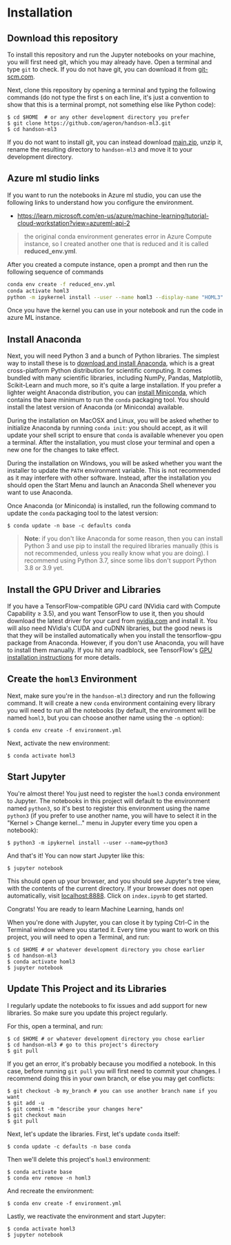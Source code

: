# Installation

## Download this repository
To install this repository and run the Jupyter notebooks on your machine, you will first need git, which you may already have. Open a terminal and type `git` to check. If you do not have git, you can download it from [git-scm.com](https://git-scm.com/).

Next, clone this repository by opening a terminal and typing the following commands (do not type the first `$` on each line, it's just a convention to show that this is a terminal prompt, not something else like Python code):

    $ cd $HOME  # or any other development directory you prefer
    $ git clone https://github.com/ageron/handson-ml3.git
    $ cd handson-ml3

If you do not want to install git, you can instead download [main.zip](https://github.com/ageron/handson-ml3/archive/main.zip), unzip it, rename the resulting directory to `handson-ml3` and move it to your development directory.

## Azure ml studio links

If you want to run the notebooks in Azure ml studio, you can use the following links to understand how you configure the environment.

- https://learn.microsoft.com/en-us/azure/machine-learning/tutorial-cloud-workstation?view=azureml-api-2

> the original conda environment generates error in Azure Compute instance, so I created another one that is reduced and it is called **reduced_env.yml**.

After you created a compute instance, open a prompt and then run the following sequence of commands

```bash
conda env create -f reduced_env.yml
conda activate homl3
python -m ipykernel install --user --name homl3 --display-name "HOML3"
```

Once you have the kernel you can use in your notebook and run the code in azure ML instance.

## Install Anaconda
Next, you will need Python 3 and a bunch of Python libraries. The simplest way to install these is to [download and install Anaconda](https://www.anaconda.com/distribution/), which is a great cross-platform Python distribution for scientific computing. It comes bundled with many scientific libraries, including NumPy, Pandas, Matplotlib, Scikit-Learn and much more, so it's quite a large installation. If you prefer a lighter weight Anaconda distribution, you can [install Miniconda](https://docs.conda.io/en/latest/miniconda.html), which contains the bare minimum to run the `conda` packaging tool. You should install the latest version of Anaconda (or Miniconda) available.

During the installation on MacOSX and Linux, you will be asked whether to initialize Anaconda by running `conda init`: you should accept, as it will update your shell script to ensure that `conda` is available whenever you open a terminal. After the installation, you must close your terminal and open a new one for the changes to take effect.

During the installation on Windows, you will be asked whether you want the installer to update the `PATH` environment variable. This is not recommended as it may interfere with other software. Instead, after the installation you should open the Start Menu and launch an Anaconda Shell whenever you want to use Anaconda.

Once Anaconda (or Miniconda) is installed, run the following command to update the `conda` packaging tool to the latest version:

    $ conda update -n base -c defaults conda

> **Note**: if you don't like Anaconda for some reason, then you can install Python 3 and use pip to install the required libraries manually (this is not recommended, unless you really know what you are doing). I recommend using Python 3.7, since some libs don't support Python 3.8 or 3.9 yet.


## Install the GPU Driver and Libraries
If you have a TensorFlow-compatible GPU card (NVidia card with Compute Capability ≥ 3.5), and you want TensorFlow to use it, then you should download the latest driver for your card from [nvidia.com](https://www.nvidia.com/Download/index.aspx?lang=en-us) and install it. You will also need NVidia's CUDA and cuDNN libraries, but the good news is that they will be installed automatically when you install the tensorflow-gpu package from Anaconda. However, if you don't use Anaconda, you will have to install them manually. If you hit any roadblock, see TensorFlow's [GPU installation instructions](https://tensorflow.org/install/gpu) for more details.

## Create the `homl3` Environment
Next, make sure you're in the `handson-ml3` directory and run the following command. It will create a new `conda` environment containing every library you will need to run all the notebooks (by default, the environment will be named `homl3`, but you can choose another name using the `-n` option):

    $ conda env create -f environment.yml

Next, activate the new environment:

    $ conda activate homl3


## Start Jupyter
You're almost there! You just need to register the `homl3` conda environment to Jupyter. The notebooks in this project will default to the environment named `python3`, so it's best to register this environment using the name `python3` (if you prefer to use another name, you will have to select it in the "Kernel > Change kernel..." menu in Jupyter every time you open a notebook):

    $ python3 -m ipykernel install --user --name=python3

And that's it! You can now start Jupyter like this:

    $ jupyter notebook

This should open up your browser, and you should see Jupyter's tree view, with the contents of the current directory. If your browser does not open automatically, visit [localhost:8888](http://localhost:8888/tree). Click on `index.ipynb` to get started.

Congrats! You are ready to learn Machine Learning, hands on!

When you're done with Jupyter, you can close it by typing Ctrl-C in the Terminal window where you started it. Every time you want to work on this project, you will need to open a Terminal, and run:

    $ cd $HOME # or whatever development directory you chose earlier
    $ cd handson-ml3
    $ conda activate homl3
    $ jupyter notebook

## Update This Project and its Libraries
I regularly update the notebooks to fix issues and add support for new libraries. So make sure you update this project regularly.

For this, open a terminal, and run:

    $ cd $HOME # or whatever development directory you chose earlier
    $ cd handson-ml3 # go to this project's directory
    $ git pull

If you get an error, it's probably because you modified a notebook. In this case, before running `git pull` you will first need to commit your changes. I recommend doing this in your own branch, or else you may get conflicts:

    $ git checkout -b my_branch # you can use another branch name if you want
    $ git add -u
    $ git commit -m "describe your changes here"
    $ git checkout main
    $ git pull

Next, let's update the libraries. First, let's update `conda` itself:

    $ conda update -c defaults -n base conda

Then we'll delete this project's `homl3` environment:

    $ conda activate base
    $ conda env remove -n homl3

And recreate the environment:

    $ conda env create -f environment.yml

Lastly, we reactivate the environment and start Jupyter:

    $ conda activate homl3
    $ jupyter notebook
